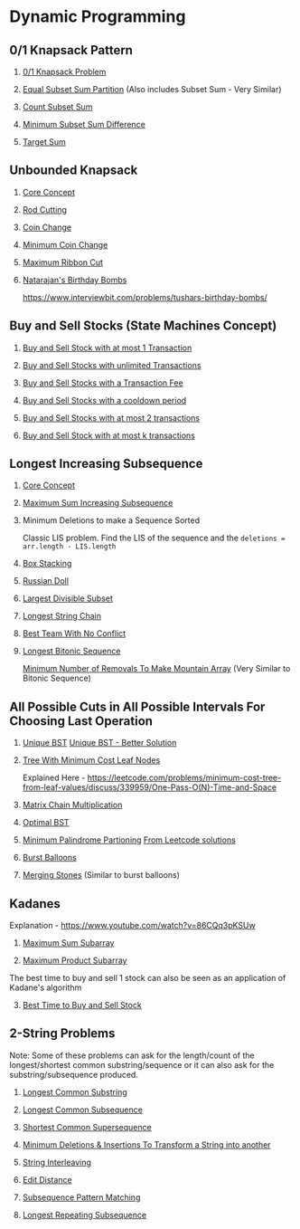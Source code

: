 # Dynamic Programming

## 0/1 Knapsack Pattern

1. [0/1 Knapsack Problem](./Notes/0-1Knapsack.md)

2. [Equal Subset Sum Partition](./Notes/Equal-Subset-Sum-Partition.md)
   (Also includes Subset Sum - Very Similar)

3. [Count Subset Sum](./Notes/count-subset-sum.md)

4. [Minimum Subset Sum Difference](./Notes/Minimum-Subset-Sum-Difference.md)

5. [Target Sum](./Notes/Target-Sum.md)

## Unbounded Knapsack

1. [Core Concept](./Notes/Unbounded-Knapsack.md)

2. [Rod Cutting](./Notes/Rod-Cutting.md)

3. [Coin Change](./Notes/Coin-Change.md)

4. [Minimum Coin Change](./Notes/Minimum-Coin-Change.md)

5. [Maximum Ribbon Cut](./Notes/Max-Ribbon-Cut.md)

6. [Natarajan's Birthday Bombs](./Notes/Natarajans-Birthday-Bombs.md)

   https://www.interviewbit.com/problems/tushars-birthday-bombs/

## Buy and Sell Stocks (State Machines Concept)

1. [Buy and Sell Stock with at most 1 Transaction](./Buy-Sell-Stocks/at-most-1-transaction.js)

2. [Buy and Sell Stocks with unlimited Transactions](./Buy-Sell-Stocks/buy-sell-unlimited-transactions.js)

3. [Buy and Sell Stocks with a Transaction Fee](./Buy-Sell-Stocks/buy-sell-transaction-fee.js)

4. [Buy and Sell Stocks with a cooldown period](./Buy-Sell-Stocks/buy-sell-with-cooldown.js)

5. [Buy and Sell Stocks with at most 2 transactions](./Buy-Sell-Stocks/buy-sell-at-most-2-transactions.js)

6. [Buy and Sell Stock with at most k transactions](./Buy-Sell-Stocks/buy-sell-at-most-k-transactions.js)

## Longest Increasing Subsequence

1. [Core Concept](./Notes/Longest-Increasing-Subsequence.md)

2. [Maximum Sum Increasing Subsequence](./Notes/Maximum-Sum-Increasing-Subsequence.md)

3. Minimum Deletions to make a Sequence Sorted

   Classic LIS problem. Find the LIS of the sequence and the `deletions = arr.length - LIS.length`

4. [Box Stacking](./Box-Stacking/boxStacking.js)

5. [Russian Doll](./Notes/Russian-Doll.md)

6. [Largest Divisible Subset](./Notes/Largest-Divisible-Subset.md)

7. [Longest String Chain](./Notes/Longest-String-Chain.md)

8. [Best Team With No Conflict](./Notes/Best-Team-With-No-Conflict.md)

9. [Longest Bitonic Sequence](./Notes/Longest-Bitonic-Sequence.md)

   [Minimum Number of Removals To Make Mountain Array](./Longest-Bitonic-Sequence/minimum-number-of-removals-to-make-mountain-array.js) (Very Similar to Bitonic Sequence)

## All Possible Cuts in All Possible Intervals For Choosing Last Operation

1. [Unique BST](./Unique-BST/unique-bst.js)
   [Unique BST - Better Solution](./Unique-BST/unique-bst-2.js)

2. [Tree With Minimum Cost Leaf Nodes](./Tree-With-Min-Cost-Leaf-Nodes/min-cost-leaf-nodes-stack.js)

   Explained Here - https://leetcode.com/problems/minimum-cost-tree-from-leaf-values/discuss/339959/One-Pass-O(N)-Time-and-Space

3. [Matrix Chain Multiplication](./Matrix-Chain-Multiplication/matrix-chain-multiplication.js)

4. [Optimal BST](./Optimal-BST/optimal-bst.js)

5. [Minimum Palindrome Partioning](./Min-Palindrome-Partitioning/min-palindrome-partitioning-optimized.js)
   [From Leetcode solutions](./Min-Palindrome-Partitioning/min-palindrome-partitioning-smart.js)

6. [Burst Balloons](./Burst-Balloons/burst-balloons.js)

7. [Merging Stones](./Burst-Balloons/merge-stones.js) (Similar to burst balloons)

## Kadanes

Explanation - https://www.youtube.com/watch?v=86CQq3pKSUw

1. [Maximum Sum Subarray](./Kadanes/maxSubarrayKadane.js)

2. [Maximum Product Subarray](./Kadanes/maxProductSubarray-elegant.js)

The best time to buy and sell 1 stock can also be seen as an application of Kadane's algorithm

3.  [Best Time to Buy and Sell Stock](./Buy-Sell-Stocks/at-most-1-transaction.js)

## 2-String Problems

Note: Some of these problems can ask for the length/count of the longest/shortest common substring/sequence
or it can also ask for the substring/subsequence produced.

1. [Longest Common Substring](./Notes/Longest-Common-Substring.md)

2. [Longest Common Subsequence](./Notes/Longest-Common-Subsequence.md)

3. [Shortest Common Supersequence](./Notes/Shortest-Common-Supersequence.md)

4. [Minimum Deletions & Insertions To Transform a String into another](./Notes/Minimum-insertions-deletions-transform.md)

5. [String Interleaving](./String-Interleaving/string-interleaving-optimized.js)

6. [Edit Distance](./Notes/Edit-Distance.md)

7. [Subsequence Pattern Matching](./Notes/Subsequence-Pattern-Matching.md)

8. [Longest Repeating Subsequence](./Notes/Longest-Repeating-Sequence.md)
